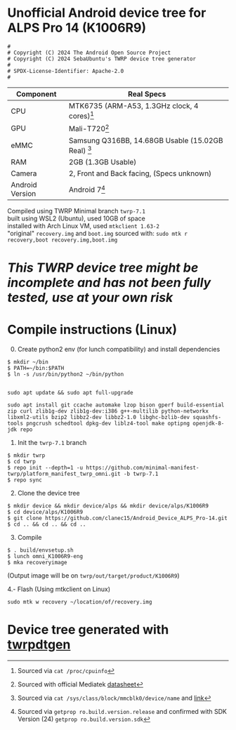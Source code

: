 # Unofficial Android device tree for ALPS Pro 14 (K1006R9)

```
#
# Copyright (C) 2024 The Android Open Source Project
# Copyright (C) 2024 SebaUbuntu's TWRP device tree generator
#
# SPDX-License-Identifier: Apache-2.0
#
```

| Component    | Real Specs |
| -------- | ------- |
| CPU  | MTK6735 (ARM-A53, 1.3GHz clock, 4 cores)[^1]     |
| GPU |  Mali-T720[^2] |
| eMMC | Samsung Q316BB, 14.68GB Usable (15.02GB Real) [^3]  |
| RAM    | 2GB (1.3GB Usable)    |
| Camera | 2, Front and Back facing, (Specs unknown) |
| Android Version | Android 7[^4] |





Compiled using TWRP Minimal branch ```twrp-7.1```\
built using WSL2 (Ubuntu), used 10GB of space \
installed with Arch Linux VM, used ```mtkclient 1.63-2``` \
"original" ```recovery.img``` and ```boot.img``` sourced with:
```sudo mtk r recovery,boot recovery.img,boot.img```

# ***This TWRP device tree might be incomplete and has not been fully tested, use at your own risk***

# Compile instructions (Linux)
0. Create python2 env (for lunch compatibility) and install dependencies
```
$ mkdir ~/bin
$ PATH=~/bin:$PATH
$ ln -s /usr/bin/python2 ~/bin/python
```

```

sudo apt update && sudo apt full-upgrade

sudo apt install git ccache automake lzop bison gperf build-essential zip curl zlib1g-dev zlib1g-dev:i386 g++-multilib python-networkx libxml2-utils bzip2 libbz2-dev libbz2-1.0 libghc-bzlib-dev squashfs-tools pngcrush schedtool dpkg-dev liblz4-tool make optipng openjdk-8-jdk repo

```


1. Init the ```twrp-7.1``` branch
```
$ mkdir twrp
$ cd twrp
$ repo init --depth=1 -u https://github.com/minimal-manifest-twrp/platform_manifest_twrp_omni.git -b twrp-7.1
$ repo sync
```

2. Clone the device tree
```
$ mkdir device && mkdir device/alps && mkdir device/alps/K1006R9
$ cd device/alps/K1006R9
$ git clone https://github.com/clanec15/Android_Device_ALPS_Pro-14.git
$ cd .. && cd .. && cd ..
```

3. Compile
```
$ . build/envsetup.sh
$ lunch omni_K1006R9-eng
$ mka recoveryimage
```
(Output image will be on ```twrp/out/target/product/K1006R9```)

4.- Flash (Using mtkclient on Linux)

```
sudo mtk w recovery ~/location/of/recovery.img
```

# Device tree generated with [twrpdtgen](https://github.com/twrpdtgen/twrpdtgen)

[^1]: Sourced via ```cat /proc/cpuinfo```
[^2]: Sourced with official Mediatek [datasheet](https://www.mediatek.com/products/smartphones-2/mt6735)
[^3]: Sourced via ```cat /sys/class/block/mmcblk0/device/name``` and [link](https://forum.gsmhosting.com/vbb/f664/g532m-boot-repair-done-again-thanks-medusa-team-2565794/)
[^4]: Sourced via ```getprop ro.build.version.release``` and confirmed with SDK Version (24) ```getprop ro.build.version.sdk```

